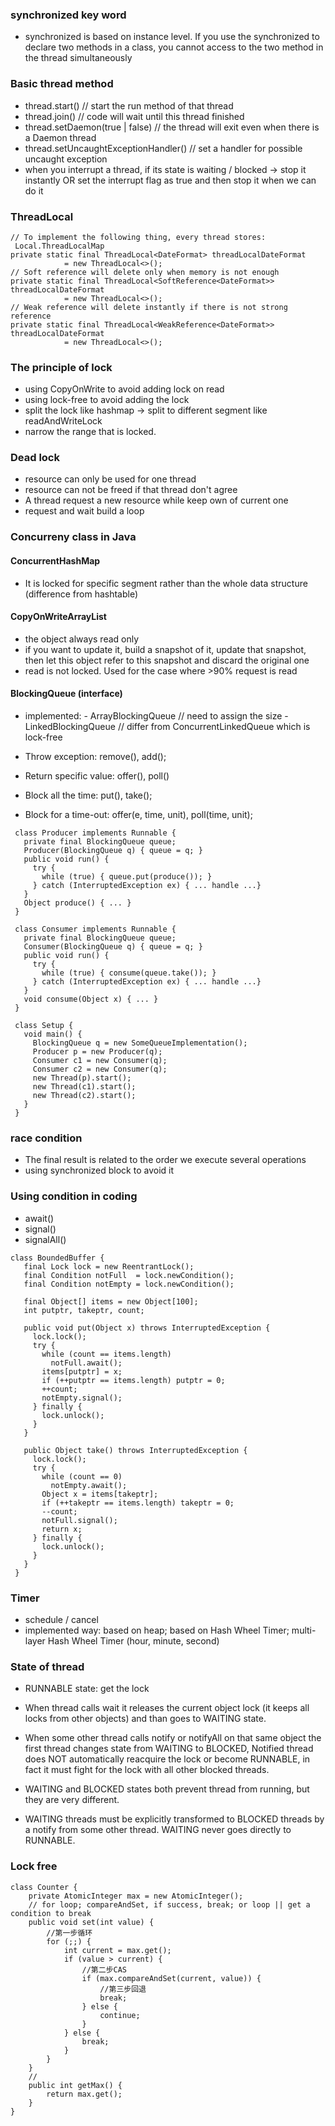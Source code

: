 ### synchronized key word

- synchronized is based on instance level. If you use the synchronized to declare two methods in a class, you cannot access to
the two method in the thread simultaneously

### Basic thread method

- thread.start() // start the run method of that thread
- thread.join() // code will wait until this thread finished
- thread.setDaemon(true | false) // the thread will exit even when there is a Daemon thread
- thread.setUncaughtExceptionHandler() // set a handler for possible uncaught exception
- when you interrupt a thread, if its state is waiting / blocked -> stop it instantly OR set the interrupt flag as true and then stop it when we can do it

### ThreadLocal

```
// To implement the following thing, every thread stores: 
 Local.ThreadLocalMap
private static final ThreadLocal<DateFormat> threadLocalDateFormat
            = new ThreadLocal<>();
// Soft reference will delete only when memory is not enough
private static final ThreadLocal<SoftReference<DateFormat>> threadLocalDateFormat
            = new ThreadLocal<>();
// Weak reference will delete instantly if there is not strong reference
private static final ThreadLocal<WeakReference<DateFormat>> threadLocalDateFormat
            = new ThreadLocal<>();
```

### The principle of lock

- using CopyOnWrite to avoid adding lock on read
- using lock-free to avoid adding the lock
- split the lock like hashmap -> split to different segment like readAndWriteLock
- narrow the range that is locked.

### Dead lock

- resource can only be used for one thread
- resource can not be freed if that thread don't agree
- A thread request a new resource while keep own of current one
- request and wait build a loop


### Concurreny class in Java

#### ConcurrentHashMap

- It is locked for specific segment rather than the whole data structure (difference from hashtable)

#### CopyOnWriteArrayList 

- the object always read only
- if you want to update it, build a snapshot of it, update that snapshot, then let this object refer to this snapshot and discard the original one
- read is not locked. Used for the case where >90% request is read

#### BlockingQueue (interface)

- implemented: 
            - ArrayBlockingQueue // need to assign the size
            - LinkedBlockingQueue // differ from ConcurrentLinkedQueue which is lock-free

- Throw exception: remove(), add();
- Return specific value: offer(), poll()
- Block all the time: put(), take();
- Block for a time-out: offer(e, time, unit), poll(time, unit);
```
 class Producer implements Runnable {
   private final BlockingQueue queue;
   Producer(BlockingQueue q) { queue = q; }
   public void run() {
     try {
       while (true) { queue.put(produce()); }
     } catch (InterruptedException ex) { ... handle ...}
   }
   Object produce() { ... }
 }

 class Consumer implements Runnable {
   private final BlockingQueue queue;
   Consumer(BlockingQueue q) { queue = q; }
   public void run() {
     try {
       while (true) { consume(queue.take()); }
     } catch (InterruptedException ex) { ... handle ...}
   }
   void consume(Object x) { ... }
 }

 class Setup {
   void main() {
     BlockingQueue q = new SomeQueueImplementation();
     Producer p = new Producer(q);
     Consumer c1 = new Consumer(q);
     Consumer c2 = new Consumer(q);
     new Thread(p).start();
     new Thread(c1).start();
     new Thread(c2).start();
   }
 }
```

### race condition

- The final result is related to the order we execute several operations
- using synchronized block to avoid it


### Using condition in coding
- await()
- signal()
- signalAll()

```
class BoundedBuffer {
   final Lock lock = new ReentrantLock();
   final Condition notFull  = lock.newCondition(); 
   final Condition notEmpty = lock.newCondition(); 

   final Object[] items = new Object[100];
   int putptr, takeptr, count;

   public void put(Object x) throws InterruptedException {
     lock.lock();
     try {
       while (count == items.length)
         notFull.await();
       items[putptr] = x;
       if (++putptr == items.length) putptr = 0;
       ++count;
       notEmpty.signal();
     } finally {
       lock.unlock();
     }
   }

   public Object take() throws InterruptedException {
     lock.lock();
     try {
       while (count == 0)
         notEmpty.await();
       Object x = items[takeptr];
       if (++takeptr == items.length) takeptr = 0;
       --count;
       notFull.signal();
       return x;
     } finally {
       lock.unlock();
     }
   }
 }
```

### Timer

- schedule / cancel
- implemented way: based on heap; based on Hash Wheel Timer; multi-layer Hash Wheel Timer (hour, minute, second)

### State of thread

- RUNNABLE state: get the lock

- When thread calls wait it releases the current object lock (it keeps all locks from other objects) and than goes to WAITING state.

- When some other thread calls notify or notifyAll on that same object the first thread changes state from WAITING to BLOCKED, Notified thread does NOT automatically reacquire the lock or become RUNNABLE, in fact it must fight for the lock with all other blocked threads.

- WAITING and BLOCKED states both prevent thread from running, but they are very different.

- WAITING threads must be explicitly transformed to BLOCKED threads by a notify from some other thread. WAITING never goes directly to RUNNABLE.

### Lock free

```
class Counter {
	private AtomicInteger max = new AtomicInteger();
	// for loop; compareAndSet, if success, break; or loop || get a condition to break
	public void set(int value) { 
		//第一步循环
		for (;;) {
			int current = max.get(); 
			if (value > current) {
				//第二步CAS
				if (max.compareAndSet(current, value)) { 
					//第三步回退
					break;
				} else {
					continue;
				}
			} else { 
				break; 
			}
	￼￼	} 
	}
	//
	public int getMax() {
		return max.get();
	}
}
```
